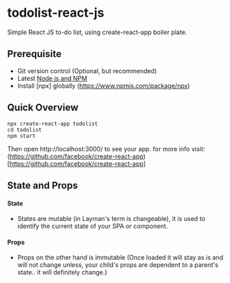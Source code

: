 # todolist-react-js
Simple React JS to-do list, using create-react-app boiler plate.

## Prerequisite
- Git version control (Optional, but recommended)
- Latest  [Node js and NPM](https://nodejs.org/en/)
- Install [npx] globally (https://www.npmjs.com/package/npx)

## Quick Overview
```
npx create-react-app todolist
cd todolist
npm start
```
Then open http://localhost:3000/ to see your app.
for more info visit: (https://github.com/facebook/create-react-app)[https://github.com/facebook/create-react-app]

## State and Props
#### State 
- States are mutable (in Layman's term is changeable), it is used to identify the current state of your SPA or component.

#### Props
- Props on the other hand is immutable (Once loaded it will stay as is and will not change unless, your child's props are dependent to a parent's state.. it will definitely change.)

